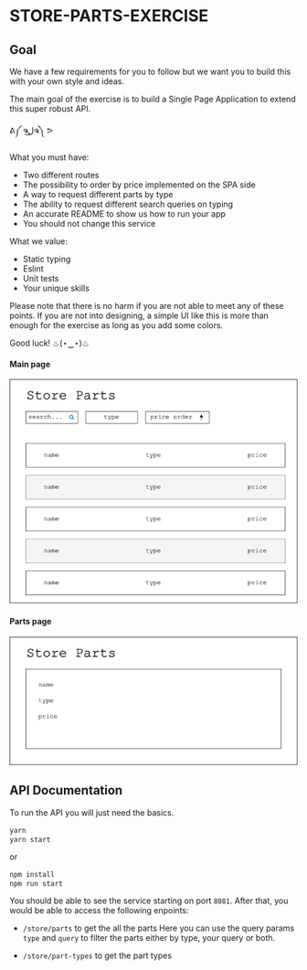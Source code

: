 # STORE-PARTS-EXERCISE

## Goal

We have a few requirements for you to follow but we want you to build this with your own style and ideas.

The main goal of the exercise is to build a Single Page Application to extend this super robust API. 

ᕕ༼ ຈل͜ຈ༽ ᕗ 

What you must have:

- Two different routes
- The possibility to order by price implemented on the SPA side
- A way to request different parts by type
- The ability to request different search queries on typing
- An accurate README to show us how to run your app
- You should not change this service

What we value:

- Static typing
- Eslint
- Unit tests
- Your unique skills

Please note that there is no harm if you are not able to meet any of these points. If you are not into designing, a simple UI like this is more than enough for the exercise as long as you add some colors.

Good luck! ♨(⋆‿⋆)♨

#### Main page

![Main Page](assets/main-page.jpg "Main Page")

#### Parts page

![Part Page](assets/parts-page.jpg "Part Page")

## API Documentation

To run the API you will just need the basics.

```
yarn
yarn start
```

or

```
npm install
npm run start
```

You should be able to see the service starting on port `8081`. After that, you would be able to access the following enpoints:

- `/store/parts` to get the all the parts Here you can use the query params `type` and `query` to filter the parts either by type, your query or both.

- `/store/part-types` to get the part types
